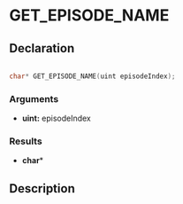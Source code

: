 # GET_EPISODE_NAME

## Declaration
```cpp

char* GET_EPISODE_NAME(uint episodeIndex);
```

### Arguments
- **uint:** episodeIndex

### Results
- **char***

## Description
